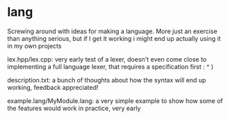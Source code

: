 # lang


Screwing around with ideas for making a language. More just an exercise than anything serious, but if I get it working i might end up actually using it in my own projects


lex.hpp/lex.cpp: very early test of a lexer, doesn't even come close to implementing a full language lexer, that requires a specification first : ^ )


description.txt: a bunch of thoughts about how the syntax will end up working, feedback appreciated!


example.lang/MyModule.lang: a very simple example to show how some of the features would work in practice, very early
